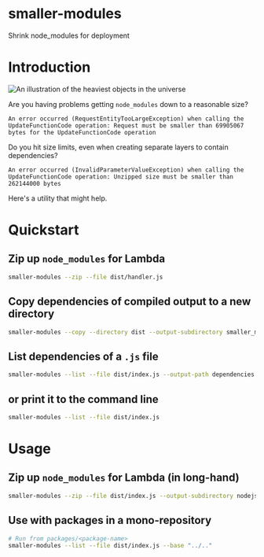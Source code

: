 # smaller-modules

Shrink node_modules for deployment

# Introduction

![An illustration of the heaviest objects in the universe](https://i.redd.it/tfugj4n3l6ez.png "node_modules")

Are you having problems getting `node_modules` down to a reasonable size?

```text
An error occurred (RequestEntityTooLargeException) when calling the UpdateFunctionCode operation: Request must be smaller than 69905067 bytes for the UpdateFunctionCode operation
```

Do you hit size limits, even when creating separate layers to contain dependencies?

```text
An error occurred (InvalidParameterValueException) when calling the UpdateFunctionCode operation: Unzipped size must be smaller than 262144000 bytes
```

Here's a utility that might help.

# Quickstart

## Zip up `node_modules` for Lambda

```bash
smaller-modules --zip --file dist/handler.js
```

## Copy dependencies of compiled output to a new directory

```bash
smaller-modules --copy --directory dist --output-subdirectory smaller_modules
```

## List dependencies of a `.js` file

```bash
smaller-modules --list --file dist/index.js --output-path dependencies.txt
```

## or print it to the command line

```bash
smaller-modules --list --file dist/index.js
```

# Usage

## Zip up `node_modules` for Lambda (in long-hand)

```bash
smaller-modules --zip --file dist/index.js --output-subdirectory nodejs --output-path node_modules.zip
```

## Use with packages in a mono-repository

```bash
# Run from packages/<package-name>
smaller-modules --list --file dist/index.js --base "../.." 
```

